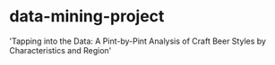 # data-mining-project
'Tapping into the Data: A Pint-by-Pint Analysis of Craft Beer Styles by Characteristics and Region' 
